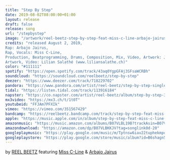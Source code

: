 ```yaml
---
title: "Step By Step"
date: 2019-08-02T08:00:00+01:00
layout: release
draft: false
release: song
url: "/stepbystep"
image: "/artwork/reel-beetz-step-by-step-feat-miss-c-line-arbajo-jairus.jpg"
credits: "released August 2, 2019,
Rap: Arbajo Jairus,
Rap, Vocals: Miss C-Line,
Production, Beatprogramming, Drums, Composition, Mix, Video, Artwork: Joel Studler,
Artwork, Video: Lilian Salathé (www.liliansalathe.ch)"
color: "#111111"
spotify: "https://open.spotify.com/track/43aq0YgpGFAj3SFsaWCRBh"
soundcloud: "https://soundcloud.com/reelbeetz/step-by-step"
deezer: "https://www.deezer.com/track/718229702"
pandora: "https://www.pandora.com/artist/reel-beetz/step-by-step-single/step-by-step-feat-miss-c-line-and-arbajo-jairus/TR243ntXj5l7rt9"
tidal: "https://listen.tidal.com/track/113916184"
napster: "https://co.napster.com/artist/reel-beetz/album/step-by-step-393825035"
mx3video: "https://mx3.ch/t/1t0T"
youtubeid: "FFJAm7PFXIk"
vimeo: "https://vimeo.com/351567429"
bandcamp: "https://reelbeetz.bandcamp.com/track/step-by-step-feat-miss-c-line-arbajo-jairus"
apple: "https://music.apple.com/in/album/step-by-step-feat-miss-c-line-arbajo-jairus-single/1474345312"
amazonmusic: "https://music.amazon.com/albums/B07VLBL19B?trackAsin=B07VLBKKJV&do=play"
amazondownload: "https://amazon.com/dp/B07VLBKKJV?tag=songlink0d-20"
googleplaymusic: "https://play.google.com/music/m/Tptnsw6iav22tuphekmpufaj3qm?signup_if_needed=1"
googleplaystore: "https://play.google.com/store/music/album?id=B6shagn5yjkxghbnbsn63iabahy&tid=song-Tptnsw6iav22tuphekmpufaj3qm"
---
```


by [REEL BEETZ](https://reelbeetz.ch) featuring [Miss C-Line](https://www.instagram.com/or.v.c) & [Arbajo Jairus](https://www.instagram.com/arbajo.j)

